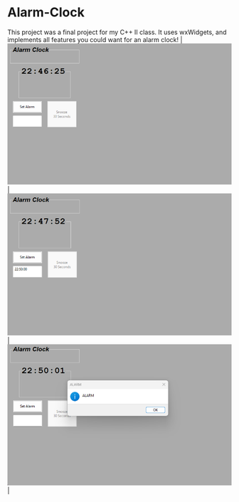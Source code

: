 # Alarm-Clock
This project was a final project for my C++ II class. It uses wxWidgets, and implements all features you could want for an alarm clock!
|![clock](clock1.png)|![clock](clock2.png)|![clock](clock3.png)|
